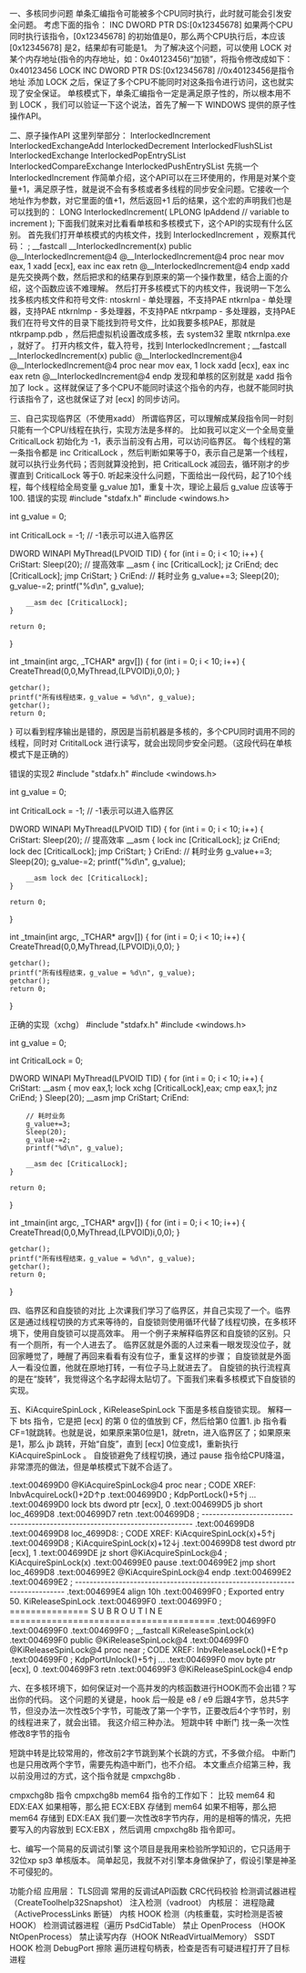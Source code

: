 一、多核同步问题
单条汇编指令可能被多个CPU同时执行，此时就可能会引发安全问题。
考虑下面的指令：
INC DWORD PTR DS:[0x12345678] 
如果两个CPU同时执行该指令，[0x12345678] 的初始值是0，那么两个CPU执行后，本应该 [0x12345678] 是2，结果却有可能是1。
为了解决这个问题，可以使用 LOCK 对某个内存地址(指令的内存地址，如：0x40123456)“加锁”，将指令修改成如下：
0x40123456 LOCK INC DWORD PTR DS:[0x12345678] //0x40123456是指令地址
添加 LOCK 之后，保证了多个CPU不能同时对这条指令进行访问，这也就实现了安全保证。
单核模式下，单条汇编指令一定是满足原子性的，所以根本用不到 LOCK ，我们可以验证一下这个说法，首先了解一下 WINDOWS 提供的原子性操作API。

二、原子操作API
这里列举部分：
InterlockedIncrement
InterlockedExchangeAdd
InterlockedDecrement
InterlockedFlushSList
InterlockedExchange
InterlockedPopEntrySList
InterlockedCompareExchange
InterlockedPushEntrySList
先挑一个 InterlockedIncrement 作简单介绍，这个API可以在三环使用的，作用是对某个变量+1，满足原子性，就是说不会有多核或者多线程的同步安全问题。它接收一个地址作为参数，对它里面的值+1，然后返回+1 后的结果，这个宏的声明我们也是可以找到的：
LONG InterlockedIncrement(
  LPLONG lpAddend   // variable to increment
);
下面我们就来对比看看单核和多核模式下，这个API的实现有什么区别。
首先我们打开单核模式的内核文件，找到 InterlockedIncrement ，观察其代码：
; __fastcall __InterlockedIncrement(x)
public @__InterlockedIncrement@4
@__InterlockedIncrement@4 proc near
mov     eax, 1
xadd    [ecx], eax
inc     eax
retn
@__InterlockedIncrement@4 endp
xadd是先交换两个数，然后把求和的结果存到原来的第一个操作数里，结合上面的介绍，这个函数应该不难理解。
然后打开多核模式下的内核文件，我说明一下怎么找多核内核文件和符号文件:
ntoskrnl - 单处理器，不支持PAE
ntkrnlpa - 单处理器，支持PAE
ntkrnlmp - 多处理器，不支持PAE
ntkrpamp - 多处理器，支持PAE
我们在符号文件的目录下能找到符号文件，比如我要多核PAE，那就是 ntkrpamp.pdb ，然后把虚拟机设置改成多核，去 system32 里取 ntkrnlpa.exe ，就好了。
打开内核文件，载入符号，找到 InterlockedIncrement
; __fastcall __InterlockedIncrement(x)
public @__InterlockedIncrement@4
@__InterlockedIncrement@4 proc near
mov     eax, 1
lock xadd [ecx], eax
inc     eax
retn
@__InterlockedIncrement@4 endp
发现和单核的区别就是 xadd 指令加了 lock 。这样就保证了多个CPU不能同时读这个指令的内存，也就不能同时执行该指令了，这也就保证了对 [ecx] 的同步访问。

三、自己实现临界区（不使用xadd）
所谓临界区，可以理解成某段指令同一时刻只能有一个CPU/线程在执行，实现方法是多样的。
比如我可以定义一个全局变量 CriticalLock 初始化为 -1，表示当前没有占用，可以访问临界区。
每个线程的第一条指令都是 inc CriticalLock ，然后判断如果等于0，表示自己是第一个线程，就可以执行业务代码；否则就算没抢到，把 CriticalLock 减回去，循环刚才的步骤直到 CriticalLock 等于0.
听起来没什么问题，下面给出一段代码，起了10个线程，每个线程给全局变量 g_value 加1，重复十次，理论上最后 g_value 应该等于 100.
错误的实现
#include "stdafx.h"
#include <windows.h>

int g_value = 0;

int CriticalLock = -1; // -1表示可以进入临界区

DWORD WINAPI MyThread(LPVOID TID)
{
	for (int i = 0; i < 10; i++)
	{
CriStart:
		Sleep(20); // 提高效率
		__asm
		{
			inc [CriticalLock];
			jz CriEnd;
			dec [CriticalLock];
			jmp CriStart;
		}
CriEnd:
		// 耗时业务
		g_value+=3;
		Sleep(20);
		g_value-=2;
		printf("%d\n", g_value);

		__asm dec [CriticalLock];
	}

	return 0;
}

int _tmain(int argc, _TCHAR* argv[])
{
	for (int i = 0; i < 10; i++)
	{
		CreateThread(0,0,MyThread,(LPVOID)i,0,0);
	}

	getchar();
	printf("所有线程结束，g_value = %d\n", g_value);
	getchar();
	return 0;
}
可以看到程序输出是错的，原因是当前机器是多核的，多个CPU同时调用不同的线程，同时对 CrititalLock 进行读写，就会出现同步安全问题。（这段代码在单核模式下是正确的）

错误的实现2
#include "stdafx.h"
#include <windows.h>

int g_value = 0;

int CriticalLock = -1; // -1表示可以进入临界区

DWORD WINAPI MyThread(LPVOID TID)
{
	for (int i = 0; i < 10; i++)
	{
CriStart:
		Sleep(20); // 提高效率
		__asm
		{
			lock inc [CriticalLock];
			jz CriEnd;
			lock dec [CriticalLock];
			jmp CriStart;
		}
CriEnd:
		// 耗时业务
		g_value+=3;
		Sleep(20);
		g_value-=2;
		printf("%d\n", g_value);

		__asm lock dec [CriticalLock];
	}
	
	return 0;
}

int _tmain(int argc, _TCHAR* argv[])
{
	for (int i = 0; i < 10; i++)
	{
		CreateThread(0,0,MyThread,(LPVOID)i,0,0);
	}

	getchar();
	printf("所有线程结束，g_value = %d\n", g_value);
	getchar();
	return 0;
}

正确的实现（xchg）
#include "stdafx.h"
#include <windows.h>

int g_value = 0;

int CriticalLock = 0;

DWORD WINAPI MyThread(LPVOID TID)
{
	for (int i = 0; i < 10; i++)
	{
CriStart:
		__asm
		{
			mov eax,1;
			lock xchg [CriticalLock],eax;
			cmp eax,1;
			jnz CriEnd;
		}
		Sleep(20);
		__asm jmp CriStart;
CriEnd:

		// 耗时业务
		g_value+=3;
		Sleep(20);
		g_value-=2;
		printf("%d\n", g_value);

		__asm dec [CriticalLock];
	}

	return 0;
}

int _tmain(int argc, _TCHAR* argv[])
{
	for (int i = 0; i < 10; i++)
	{
		CreateThread(0,0,MyThread,(LPVOID)i,0,0);
	}

	getchar();
	printf("所有线程结束，g_value = %d\n", g_value);
	getchar();
	return 0;
}

四、临界区和自旋锁的对比
上次课我们学习了临界区，并自己实现了一个。临界区是通过线程切换的方式来等待的，自旋锁则使用循环代替了线程切换，在多核环境下，使用自旋锁可以提高效率。
用一个例子来解释临界区和自旋锁的区别。只有一个厕所，有一个人进去了。
临界区就是外面的人过来看一眼发现没位子，就回家睡觉了，睡醒了再回来看看有没有位子，重复这样的步骤；
自旋锁就是外面人一看没位置，他就在原地打转，一有位子马上就进去了。
自旋锁的执行流程真的是在“旋转”，我觉得这个名字起得太贴切了。下面我们来看多核模式下自旋锁的实现。

五、KiAcquireSpinLock , KiReleaseSpinLock
下面是多核自旋锁实现。
解释一下 bts 指令，它是把 [ecx] 的第 0 位的值放到 CF，然后给第0 位置1. jb 指令看 CF=1就跳转。也就是说，如果原来第0位是1，就retn，进入临界区了；如果原来是1，那么 jb 跳转，开始“自旋”，直到 [ecx] 0位变成1，重新执行 KiAcquireSpinLock 。
自旋锁避免了线程切换，通过 pause 指令给CPU降温，非常漂亮的做法，但是单核模式下就不合适了。

.text:004699D0 @KiAcquireSpinLock@4 proc near          ; CODE XREF: InbvAcquireLock()+2D↑p
.text:004699D0                                         ; KdpPortLock()+5↑j ...
.text:004699D0                 lock bts dword ptr [ecx], 0
.text:004699D5                 jb      short loc_4699D8
.text:004699D7                 retn
.text:004699D8 ; ---------------------------------------------------------------------------
.text:004699D8
.text:004699D8 loc_4699D8:                             ; CODE XREF: KiAcquireSpinLock(x)+5↑j
.text:004699D8                                         ; KiAcquireSpinLock(x)+12↓j
.text:004699D8                 test    dword ptr [ecx], 1
.text:004699DE                 jz      short @KiAcquireSpinLock@4 ; KiAcquireSpinLock(x)
.text:004699E0                 pause
.text:004699E2                 jmp     short loc_4699D8
.text:004699E2 @KiAcquireSpinLock@4 endp
.text:004699E2
.text:004699E2 ; ---------------------------------------------------------------------------
.text:004699E4                 align 10h
.text:004699F0 ; Exported entry  50. KiReleaseSpinLock
.text:004699F0
.text:004699F0 ; =============== S U B R O U T I N E =======================================
.text:004699F0
.text:004699F0
.text:004699F0 ; __fastcall KiReleaseSpinLock(x)
.text:004699F0                 public @KiReleaseSpinLock@4
.text:004699F0 @KiReleaseSpinLock@4 proc near          ; CODE XREF: InbvReleaseLock()+E↑p
.text:004699F0                                         ; KdpPortUnlock()+5↑j ...
.text:004699F0                 mov     byte ptr [ecx], 0
.text:004699F3                 retn
.text:004699F3 @KiReleaseSpinLock@4 endp

六、在多核环境下，如何保证对一个高并发的内核函数进行HOOK而不会出错？写出你的代码。
这个问题的关键是，hook 后一般是 e8 / e9 后跟4字节，总共5字节，但没办法一次性改5个字节，可能改了第一个字节，正要改后4个字节时，别的线程进来了，就会出错。
我这介绍三种办法。
短跳中转
中断门
找一条一次性修改8字节的指令

短跳中转是比较常用的，修改前2字节跳到某个长跳的方式，不多做介绍。
中断门也是只用改两个字节，需要先构造中断门，也不介绍。
本文重点介绍第三种，我以前没用过的方式，这个指令就是 cmpxchg8b .

cmpxchg8b 指令
cmpxchg8b mem64 指令的工作如下：
比较 mem64 和 EDX:EAX
如果相等，那么把 ECX:EBX 存储到 mem64
如果不相等，那么把 mem64 存储到 EDX:EAX
我们要一次性改8字节内存，用的是相等的情况，先把要写入的内容放到 ECX:EBX ，然后调用 cmpxchg8b 指令即可。

七、编写一个简易的反调试引擎
这个项目是我用来检验所学知识的，它只适用于32位xp sp3 单核版本。
简单起见，我就不对引擎本身做保护了，假设引擎是神圣不可侵犯的。

功能介绍
应用层：
TLS回调
常用的反调试API函数
CRC代码校验
检测调试器进程（CreateToolhelp32Snapshot）
注入检测（vadroot）
内核层：
进程隐藏（ActiveProcessLinks 断链）
内核 HOOK 检测（内核重载，实时检测是否被HOOK）
检测调试器进程（遍历 PsdCidTable）
禁止 OpenProcess （HOOK NtOpenProcess）
禁止读写内存（HOOK NtReadVirtualMemory）
SSDT HOOK 检测
DebugPort 擦除
遍历进程句柄表，检查是否有可疑进程打开了目标进程
